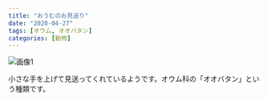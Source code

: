 ```yaml
---
title: "おうむのお見送り"
date: "2020-04-27"
tags: [オウム, オオバタン]
categories: [動物]
---
```


![画像1](https://assets.st-note.com/production/uploads/images/24044449/picture_pc_2d7b38ed89a12a7398e1d4dcf3a20f0e.jpg)

小さな手を上げて見送ってくれているようです。オウム科の「オオバタン」という種類です。
